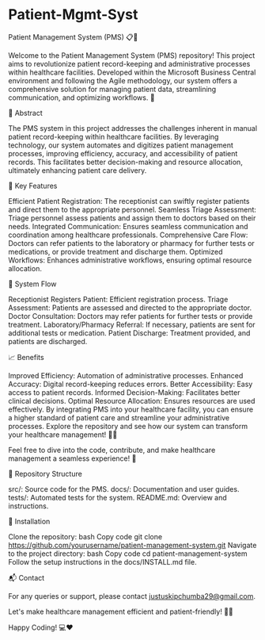 # Patient-Mgmt-Syst
Patient Management System (PMS) 📋💊

Welcome to the Patient Management System (PMS) repository! This project aims to revolutionize patient record-keeping and administrative processes within healthcare facilities. Developed within the Microsoft Business Central environment and following the Agile methodology, our system offers a comprehensive solution for managing patient data, streamlining communication, and optimizing workflows. 🚀

📜 Abstract

The PMS system in this project addresses the challenges inherent in manual patient record-keeping within healthcare facilities. By leveraging technology, our system automates and digitizes patient management processes, improving efficiency, accuracy, and accessibility of patient records. This facilitates better decision-making and resource allocation, ultimately enhancing patient care delivery.

🌟 Key Features

Efficient Patient Registration: The receptionist can swiftly register patients and direct them to the appropriate personnel.
Seamless Triage Assessment: Triage personnel assess patients and assign them to doctors based on their needs.
Integrated Communication: Ensures seamless communication and coordination among healthcare professionals.
Comprehensive Care Flow: Doctors can refer patients to the laboratory or pharmacy for further tests or medications, or provide treatment and discharge them.
Optimized Workflows: Enhances administrative workflows, ensuring optimal resource allocation.

🚀 System Flow

Receptionist Registers Patient: Efficient registration process.
Triage Assessment: Patients are assessed and directed to the appropriate doctor.
Doctor Consultation: Doctors may refer patients for further tests or provide treatment.
Laboratory/Pharmacy Referral: If necessary, patients are sent for additional tests or medication.
Patient Discharge: Treatment provided, and patients are discharged.

📈 Benefits

Improved Efficiency: Automation of administrative processes.
Enhanced Accuracy: Digital record-keeping reduces errors.
Better Accessibility: Easy access to patient records.
Informed Decision-Making: Facilitates better clinical decisions.
Optimal Resource Allocation: Ensures resources are used effectively.
By integrating PMS into your healthcare facility, you can ensure a higher standard of patient care and streamline your administrative processes. Explore the repository and see how our system can transform your healthcare management! 🏥✨

Feel free to dive into the code, contribute, and make healthcare management a seamless experience! 🙌

📂 Repository Structure

src/: Source code for the PMS.
docs/: Documentation and user guides.
tests/: Automated tests for the system.
README.md: Overview and instructions.

🔧 Installation

Clone the repository:
bash
Copy code
git clone https://github.com/yourusername/patient-management-system.git
Navigate to the project directory:
bash
Copy code
cd patient-management-system
Follow the setup instructions in the docs/INSTALL.md file.

📬 Contact

For any queries or support, please contact justuskipchumba29@gmail.com.

Let's make healthcare management efficient and patient-friendly! 💪🌟

Happy Coding! 💻❤️

